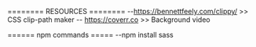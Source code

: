 ======== RESOURCES ========
--https://bennettfeely.com/clippy/ >> CSS clip-path maker
-- https://coverr.co >> Background video

====== npm commands =====
--npm install sass
 